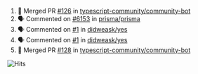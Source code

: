 <!--START_SECTION:activity-->
1. 🎉 Merged PR [#126](https://github.com/typescript-community/community-bot/pull/126) in [typescript-community/community-bot](https://github.com/typescript-community/community-bot)
2. 🗣 Commented on [#6153](https://github.com/prisma/prisma/issues/6153) in [prisma/prisma](https://github.com/prisma/prisma)
3. 🗣 Commented on [#1](https://github.com/didweask/yes/issues/1) in [didweask/yes](https://github.com/didweask/yes)
4. 🗣 Commented on [#1](https://github.com/didweask/yes/issues/1) in [didweask/yes](https://github.com/didweask/yes)
5. 🎉 Merged PR [#128](https://github.com/typescript-community/community-bot/pull/128) in [typescript-community/community-bot](https://github.com/typescript-community/community-bot)
<!--END_SECTION:activity-->

![Hits](https://hitcounter.pythonanywhere.com/count/tag.svg?url=https%3A%2F%2Fgithub.com%2Frobertwestbury)
